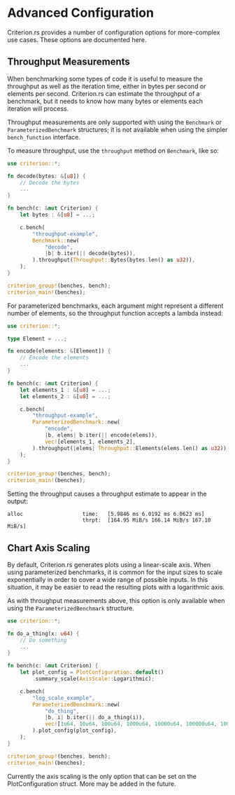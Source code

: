 # Advanced Configuration

Criterion.rs provides a number of configuration options for more-complex use cases. These options are documented here.

## Throughput Measurements

When benchmarking some types of code it is useful to measure the throughput as well as the iteration time, either in bytes per second or elements per second. Criterion.rs can estimate the throughput of a benchmark, but it needs to know how many bytes or elements each iteration will process.

Throughput measurements are only supported with using the `Benchmark` or `ParameterizedBenchmark` structures; it is not available when using the simpler `bench_function` interface.

To measure throughput, use the `throughput` method on `Benchmark`, like so:

```rust
use criterion::*;

fn decode(bytes: &[u8]) {
    // Decode the bytes
    ...
}

fn bench(c: &mut Criterion) {
    let bytes : &[u8] = ...;

    c.bench(
        "throughput-example",
        Benchmark::new(
            "decode",
            |b| b.iter(|| decode(bytes)),
        ).throughput(Throughput::Bytes(bytes.len() as u32)),
    );
}

criterion_group!(benches, bench);
criterion_main!(benches);
```

For parameterized benchmarks, each argument might represent a different number of elements, so the throughput function accepts a lambda instead:

```rust
use criterion::*;

type Element = ...;

fn encode(elements: &[Element]) {
    // Encode the elements
    ...
}

fn bench(c: &mut Criterion) {
    let elements_1 : &[u8] = ...;
    let elements_2 : &[u8] = ...;

    c.bench(
        "throughput-example",
        ParameterizedBenchmark::new(
            "encode",
            |b, elems| b.iter(|| encode(elems)),
            vec![elements_1, elements_2],
        ).throughput(|elems| Throughput::Elements(elems.len() as u32)),
    );
}

criterion_group!(benches, bench);
criterion_main!(benches);
```

Setting the throughput causes a throughput estimate to appear in the output:

```
alloc                   time:   [5.9846 ms 6.0192 ms 6.0623 ms]
                        thrpt:  [164.95 MiB/s 166.14 MiB/s 167.10 MiB/s]  
```

## Chart Axis Scaling

By default, Criterion.rs generates plots using a linear-scale axis. When using parameterized benchmarks, it is common for the input sizes to scale exponentially in order to cover a wide range of possible inputs. In this situation, it may be easier to read the resulting plots with a logarithmic axis.

As with throughput measurements above, this option is only available when using the `ParameterizedBenchmark` structure.

```rust
use criterion::*;

fn do_a_thing(x: u64) {
    // Do something
    ...
}

fn bench(c: &mut Criterion) {
    let plot_config = PlotConfiguration::default()
        .summary_scale(AxisScale::Logarithmic);

    c.bench(
        "log_scale_example",
        ParameterizedBenchmark::new(
            "do_thing",
            |b, i| b.iter(|| do_a_thing(i)),
            vec![1u64, 10u64, 100u64, 1000u64, 10000u64, 100000u64, 1000000u64],
        ).plot_config(plot_config),
    );
}

criterion_group!(benches, bench);
criterion_main!(benches);
```

Currently the axis scaling is the only option that can be set on the 
PlotConfiguration struct. More may be added in the future.